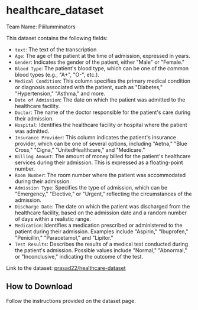 # healthcare_dataset

Team Name: Piiilumminators

This dataset contains the following fields:
- `text`: The text of the transcription
- `Age`: The age of the patient at the time of admission, expressed in years.
- `Gender`: Indicates the gender of the patient, either "Male" or "Female."
- `Blood Type`: The patient's blood type, which can be one of the common blood types (e.g., "A+", "O-", etc.).
- `Medical Condition`: This column specifies the primary medical condition or diagnosis associated with the patient, such as "Diabetes," "Hypertension," "Asthma," and more.
- `Date of Admission`: The date on which the patient was admitted to the healthcare facility.
- `Doctor`: The name of the doctor responsible for the patient's care during their admission.
- `Hospital`: Identifies the healthcare facility or hospital where the patient was admitted.
- `Insurance Provider`: This column indicates the patient's insurance provider, which can be one of several options, including "Aetna," "Blue Cross," "Cigna," "UnitedHealthcare," and "Medicare."
- `Billing Amount`: The amount of money billed for the patient's healthcare services during their admission. This is expressed as a floating-point number.
- `Room Number`: The room number where the patient was accommodated during their admission.
- `Admission Type`: Specifies the type of admission, which can be "Emergency," "Elective," or "Urgent," reflecting the circumstances of the admission.
- `Discharge Date`: The date on which the patient was discharged from the healthcare facility, based on the admission date and a random number of days within a realistic range.
- `Medication`: Identifies a medication prescribed or administered to the patient during their admission. Examples include "Aspirin," "Ibuprofen," "Penicillin," "Paracetamol," and "Lipitor."
- `Test Results`: Describes the results of a medical test conducted during the patient's admission. Possible values include "Normal," "Abnormal," or "Inconclusive," indicating the outcome of the test.

Link to the dataset: [prasad22/healthcare-dataset](https://www.kaggle.com/datasets/prasad22/healthcare-dataset?resource=download)

## How to Download

Follow the instructions provided on the dataset page.